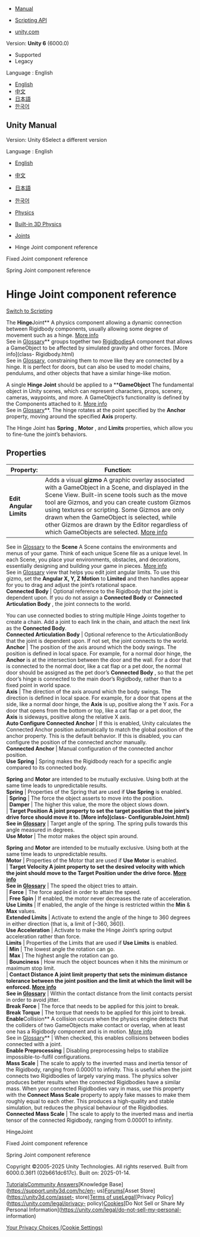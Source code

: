 [](https://docs.unity3d.com)

  * [Manual](../Manual/index.html)
  * [Scripting API](../ScriptReference/index.html)

  * [unity.com](https://unity.com/)

Version: **Unity 6** (6000.0)

  * Supported
  * Legacy

Language : English

  * [English](/Manual/class-HingeJoint.html)
  * [中文](/cn/current/Manual/class-HingeJoint.html)
  * [日本語](/ja/current/Manual/class-HingeJoint.html)
  * [한국어](/kr/current/Manual/class-HingeJoint.html)

[](https://docs.unity3d.com)

## Unity Manual

Version: Unity 6Select a different version

Language : English

  * [English](/Manual/class-HingeJoint.html)
  * [中文](/cn/current/Manual/class-HingeJoint.html)
  * [日本語](/ja/current/Manual/class-HingeJoint.html)
  * [한국어](/kr/current/Manual/class-HingeJoint.html)

  * [Physics](PhysicsSection.html)
  * [Built-in 3D Physics](PhysicsOverview.html)
  * [Joints](joints-section.html)
  * Hinge Joint component reference

[](class-FixedJoint.html)

Fixed Joint component reference

[](class-SpringJoint.html)

Spring Joint component reference

# Hinge Joint component reference

[Switch to Scripting](../ScriptReference/HingeJoint.html "Go to HingeJoint
page in the Scripting Reference")

The **Hinge**Joint** A physics component allowing a dynamic connection between
Rigidbody components, usually allowing some degree of movement such as a
hinge. [More info](Joints.html)  
See in [Glossary](Glossary.html#joint)** groups together two
[Rigidbodies](class-Rigidbody.html)A component that allows a GameObject to be
affected by simulated gravity and other forces. [More info](class-
Rigidbody.html)  
See in [Glossary](Glossary.html#Rigidbody), constraining them to move like
they are connected by a hinge. It is perfect for doors, but can also be used
to model chains, pendulums, and other objects that have a similar hinge-like
motion.

A single **Hinge Joint** should be applied to a ****GameObject** The
fundamental object in Unity scenes, which can represent characters, props,
scenery, cameras, waypoints, and more. A GameObject’s functionality is defined
by the Components attached to it. [More info](class-GameObject.html)  
See in [Glossary](Glossary.html#GameObject)**. The hinge rotates at the point
specified by the **Anchor** property, moving around the specified **Axis**
property.

The Hinge Joint has **Spring** , **Motor** , and **Limits** properties, which
allow you to fine-tune the joint’s behaviors.

## Properties

**Property:** | **Function:**  
---|---  
**Edit Angular Limits** | Adds a visual **gizmo** A graphic overlay associated with a GameObject in a Scene, and displayed in the Scene View. Built-in scene tools such as the move tool are Gizmos, and you can create custom Gizmos using textures or scripting. Some Gizmos are only drawn when the GameObject is selected, while other Gizmos are drawn by the Editor regardless of which GameObjects are selected. [More info](GizmosMenu.html#GizmosIcons)  
See in [Glossary](Glossary.html#Gizmo) to the **Scene** A Scene contains the
environments and menus of your game. Think of each unique Scene file as a
unique level. In each Scene, you place your environments, obstacles, and
decorations, essentially designing and building your game in pieces. [More
info](CreatingScenes.html)  
See in [Glossary](Glossary.html#Scene) view that helps you edit joint angular
limits. To use this gizmo, set the **Angular X, Y, Z Motion** to **Limited**
and then handles appear for you to drag and adjust the joint’s rotational
space.  
**Connected Body** | Optional reference to the Rigidbody that the joint is dependent upon. If you do not assign a **Connected Body** or **Connected Articulation Body** , the joint connects to the world.   
  
You can use connected bodies to string multiple Hinge Joints together to
create a chain. Add a joint to each link in the chain, and attach the next
link as the **Connected Body**.  
**Connected Articulation Body** | Optional reference to the ArticulationBody that the joint is dependent upon. If not set, the joint connects to the world.  
**Anchor** | The position of the axis around which the body swings. The position is defined in local space. For example, for a normal door hinge, the **Anchor** is at the intersection between the door and the wall. For a door that is connected to the normal door, like a cat flap or a pet door, the normal door should be assigned as the pet door’s **Connected Body** , so that the pet door’s hinge is connected to the main door’s Rigidbody, rather than to a fixed point in world space.  
**Axis** | The direction of the axis around which the body swings. The direction is defined in local space. For example, for a door that opens at the side, like a normal door hinge, the **Axis** is up, positive along the Y axis. For a door that opens from the bottom or top, like a cat flap or a pet door, the **Axis** is sideways, positive along the relative X axis.  
**Auto Configure Connected Anchor** | If this is enabled, Unity calculates the Connected Anchor position automatically to match the global position of the anchor property. This is the default behavior. If this is disabled, you can configure the position of the connected anchor manually.  
**Connected Anchor** | Manual configuration of the connected anchor position.  
**Use Spring** | Spring makes the Rigidbody reach for a specific angle compared to its connected body.   
  
**Spring** and **Motor** are intended to be mutually exclusive. Using both at
the same time leads to unpredictable results.  
**Spring** | Properties of the Spring that are used if **Use Spring** is enabled.  
| **Spring** | The force the object asserts to move into the position.  
| **Damper** | The higher this value, the more the object slows down.  
| ****Target Position** A joint property to set the target position that the
joint’s drive force should move it to. [More info](class-
ConfigurableJoint.html)  
See in [Glossary](Glossary.html#TargetPosition)** | Target angle of the spring. The spring pulls towards this angle measured in degrees.  
**Use Motor** | The motor makes the object spin around.   
  
**Spring** and **Motor** are intended to be mutually exclusive. Using both at
the same time leads to unpredictable results.  
**Motor** | Properties of the Motor that are used if **Use Motor** is enabled.  
| ****Target Velocity** A joint property to set the desired velocity with
which the joint should move to the Target Position under the drive force.
[More info](class-ConfigurableJoint.html)  
See in [Glossary](Glossary.html#TargetVelocity)** | The speed the object tries to attain.  
| **Force** | The force applied in order to attain the speed.  
| **Free Spin** | If enabled, the motor never decreases the rate of acceleration.  
**Use Limits** | If enabled, the angle of the hinge is restricted within the **Min** & **Max** values.  
**Extended Limits** | Activate to extend the angle of the hinge to 360 degrees in either direction (that is, a limit of [–360, 360]).  
**Use Acceleration** | Activate to make the Hinge Joint’s spring output acceleration rather than force.  
**Limits** | Properties of the Limits that are used if **Use Limits** is enabled.  
| **Min** | The lowest angle the rotation can go.  
| **Max** | The highest angle the rotation can go.  
| **Bounciness** | How much the object bounces when it hits the minimum or maximum stop limit.  
| ****Contact Distance** A joint limit property that sets the minimum distance
tolerance between the joint position and the limit at which the limit will be
enforced. [More info](class-CharacterJoint.html)  
See in [Glossary](Glossary.html#ContactDistance)** | Within the contact distance from the limit contacts persist in order to avoid jitter.  
**Break Force** | The force that needs to be applied for this joint to break.  
**Break Torque** | The torque that needs to be applied for this joint to break.  
**Enable**Collision** A collision occurs when the physics engine detects that
the colliders of two GameObjects make contact or overlap, when at least one
has a Rigidbody component and is in motion. [More
info](CollidersOverview.html)  
See in [Glossary](Glossary.html#Collision)** | When checked, this enables collisions between bodies connected with a joint.  
**Enable Preprocessing** | Disabling preprocessing helps to stabilize impossible-to-fulfil configurations.  
**Mass Scale** | The scale to apply to the inverted mass and inertia tensor of the Rigidbody, ranging from 0.00001 to infinity. This is useful when the joint connects two Rigidbodies of largely varying mass. The physics solver produces better results when the connected Rigidbodies have a similar mass. When your connected Rigidbodies vary in mass, use this property with the **Connect Mass Scale** property to apply fake masses to make them roughly equal to each other. This produces a high-quality and stable simulation, but reduces the physical behaviour of the Rigidbodies.  
**Connected Mass Scale** | The scale to apply to the inverted mass and inertia tensor of the connected Rigidbody, ranging from 0.00001 to infinity.  
  
HingeJoint

[](class-FixedJoint.html)

Fixed Joint component reference

[](class-SpringJoint.html)

Spring Joint component reference

Copyright ©2005-2025 Unity Technologies. All rights reserved. Built from
6000.0.36f1 (02b661dc617c). Built on: 2025-01-14.

[Tutorials](https://learn.unity.com/)[Community
Answers](https://answers.unity3d.com)[Knowledge
Base](https://support.unity3d.com/hc/en-
us)[Forums](https://forum.unity3d.com)[Asset Store](https://unity3d.com/asset-
store)[Terms of
use](https://docs.unity3d.com/Manual/TermsOfUse.html)[Legal](https://unity.com/legal)[Privacy
Policy](https://unity.com/legal/privacy-
policy)[Cookies](https://unity.com/legal/cookie-policy)[Do Not Sell or Share
My Personal Information](https://unity.com/legal/do-not-sell-my-personal-
information)

[Your Privacy Choices (Cookie Settings)](javascript:void\(0\);)

